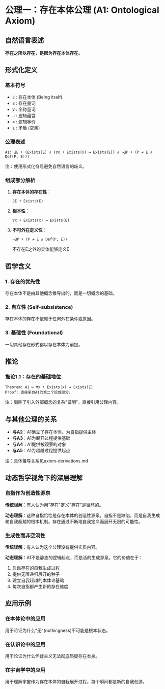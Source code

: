 # 公理一：存在本体公理 (A1: Ontological Axiom)

## 自然语言表述

**存在之所以存在，是因为存在本体存在。**

## 形式化定义

### 基本符号
- `E` : 存在本体 (Being itself)
- `∃` : 存在量词
- `∀` : 全称量词  
- `→` : 逻辑蕴含
- `≡` : 逻辑等价
- `⊥` : 矛盾 (空集)

### 公理表述

```
A1: ∃E • (Exists(E) ∧ (∀x • Exists(x) → Exists(E)) ∧ ¬∃P • (P ≠ E ∧ Def(P, E)))
```
注：使用形式化符号避免自然语言的歧义。

### 组成部分解析

1. **存在本体的存在性**：
   ```
   ∃E • Exists(E)
   ```

2. **根本性**：
   ```
   ∀x • Exists(x) → Exists(E)
   ```

4. **不可外在定义性**：
   ```
   ¬∃P • (P ≠ E ∧ Def(P, E))
   ```
   不存在E之外的实体能够定义E

## 哲学含义

### 1. 存在的优先性
存在本体不是由其他概念推导出的，而是一切概念的基础。

### 2. 自立性 (Self-subsistence)
存在本体的存在不依赖于任何外在条件或原因。

### 3. 基础性 (Foundational)
一切其他存在形式都以存在本体为前提。

## 推论

### 推论1.1：存在的基础地位
```
Theorem: A1 ⊢ ∀x • Exists(x) → Exists(E)
Proof: 直接来自A1的第二个组成部分。
```

注：删除了引入外部概念的复杂"证明"，直接引用公理内容。

## 与其他公理的关系

- **与A2**：A1确立了存在本体，为自指提供主体
- **与A3**：A1为展开过程提供基础
- **与A4**：A1提供被观察的对象
- **与A5**：A1为超越过程提供起点

注：具体推导关系见axiom-derivations.md

## 动态哲学视角下的深层理解

### 自指作为创造性源泉
**传统误解**：有人认为用"存在"定义"存在"是循环的。

**动态理解**：这种自指恰恰是存在本体的创造性源泉。自指不是缺陷，而是自我生成和自我超越的根本机制。存在通过不断地自我定义而展开无限的可能性。

### 生成性而非空洞性
**传统误解**：有人认为这个公理没有提供实质内容。

**动态理解**：A1不是静态的逻辑起点，而是活的生成源泉。它的价值在于：
1. 启动存在的自我生成过程
2. 提供无限递归展开的种子
3. 建立自我超越的本体论基础
4. 每次自指都产生新的存在维度

## 应用示例

### 在本体论中的应用
用于论证为什么"无"(nothingness)不可能是根本状态。

### 在认识论中的应用  
用于论证为什么怀疑主义无法彻底质疑存在本身。

### 在宇宙学中的应用
用于理解宇宙作为存在本体的自我展开过程，每个瞬间都是新的自我创造。